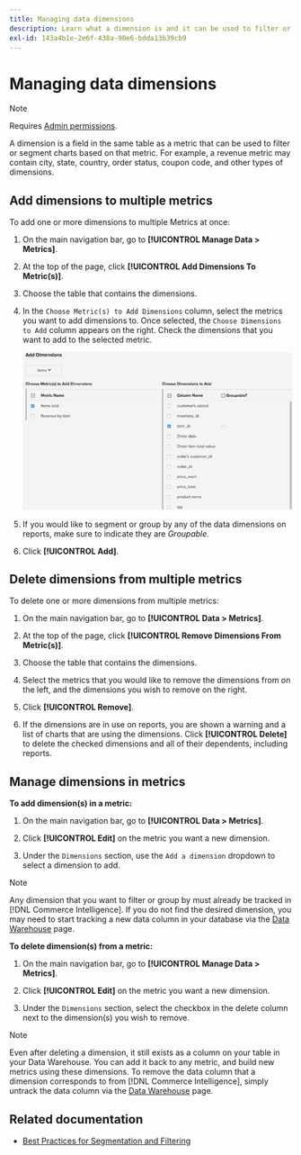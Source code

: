 ```yaml
---
title: Managing data dimensions
description: Learn what a dimension is and it can be used to filter or segment charts based on a metric.
exl-id: 143a4b1e-2e6f-438a-90e6-bdda13b39cb9
---
```

# Managing data dimensions

>[!NOTE]
>
>Requires [Admin permissions](../../administrator/user-management/user-management.md).

A dimension is a field in the same table as a metric that can be used to filter or segment charts based on that metric. For example, a revenue metric may contain city, state, country, order status, coupon code, and other types of dimensions.

## Add dimensions to multiple metrics

To add one or more dimensions to multiple Metrics at once:

1. On the main navigation bar, go to **[!UICONTROL Manage Data > Metrics]**.

1. At the top of the page, click **[!UICONTROL Add Dimensions To Metric(s)]**.

1. Choose the table that contains the dimensions.

1. In the `Choose Metric(s) to Add Dimensions` column, select the metrics you want to add dimensions to. Once selected, the `Choose Dimensions to Add` column appears on the right. Check the dimensions that you want to add to the selected metric.

   ![](../../assets/Add_Dimensions.png)

1. If you would like to segment or group by any of the data dimensions on reports, make sure to indicate they are _Groupable_.

1. Click **[!UICONTROL Add]**.

## Delete dimensions from multiple metrics

To delete one or more dimensions from multiple metrics:

1. On the main navigation bar, go to **[!UICONTROL Data > Metrics]**.

1. At the top of the page, click **[!UICONTROL Remove Dimensions From Metric(s)]**.

1. Choose the table that contains the dimensions.

1. Select the metrics that you would like to remove the dimensions from on the left, and the dimensions you wish to remove on the right.

1. Click **[!UICONTROL Remove]**.

1. If the dimensions are in use on reports, you are shown a warning and a list of charts that are using the dimensions. Click **[!UICONTROL Delete]** to delete the checked dimensions and all of their dependents, including reports.

## Manage dimensions in metrics

**To add dimension(s) in a metric:**

1. On the main navigation bar, go to **[!UICONTROL Data > Metrics]**.

1. Click **[!UICONTROL Edit]** on the metric you want a new dimension.

1. Under the `Dimensions` section, use the `Add a dimension` dropdown to select a dimension to add.

>[!NOTE]
>
>Any dimension that you want to filter or group by must already be tracked in [!DNL Commerce Intelligence]. If you do not find the desired dimension, you may need to start tracking a new data column in your database via the [Data Warehouse](../data-warehouse-mgr/tour-dwm.md) page.


**To delete dimension(s) from a metric:**

1. On the main navigation bar, go to **[!UICONTROL Manage Data > Metrics]**.

1. Click **[!UICONTROL Edit]** on the metric you want a new dimension.

1. Under the `Dimensions` section, select the checkbox in the delete column next to the dimension(s) you wish to remove.

>[!NOTE]
>
>Even after deleting a dimension, it still exists as a column on your table in your Data Warehouse. You can add it back to any metric, and build new metrics using these dimensions. To remove the data column that a dimension corresponds to from [!DNL Commerce Intelligence], simply untrack the data column via the [Data Warehouse](../data-warehouse-mgr/tour-dwm.md) page.

## Related documentation

* [Best Practices for Segmentation and Filtering](../../best-practices/segment-filter.md)
